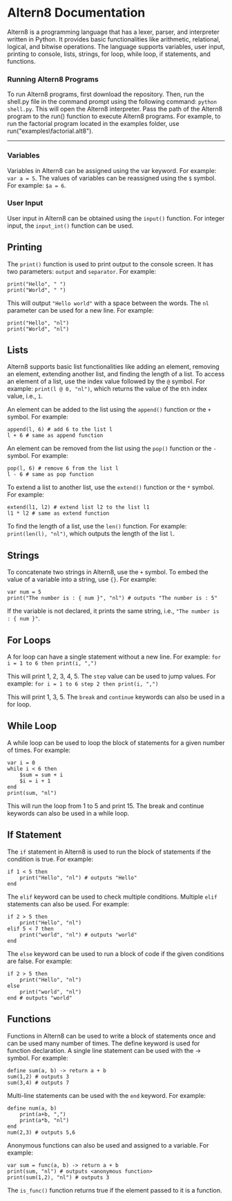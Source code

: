 # Altern8 Documentation
Altern8 is a programming language that has a lexer, parser, and interpreter written in Python. It provides basic functionalities like arithmetic, relational, logical, and bitwise operations. The language supports variables, user input, printing to console, lists, strings, for loop, while loop, if statements, and functions.

### Running Altern8 Programs
To run Altern8 programs, first download the repository. Then, run the shell.py file in the command prompt using the following command: `python shell.py`. This will open the Altern8 interpreter. Pass the path of the Altern8 program to the run() function to execute Altern8 programs. For example, to run the factorial program located in the examples folder, use run("examples\factorial.alt8").

---

### Variables
Variables in Altern8 can be assigned using the var keyword. For example: `var a = 5`. The values of variables can be reassigned using the `$` symbol. For example: `$a = 6`.

### User Input
User input in Altern8 can be obtained using the `input()` function. For integer input, the `input_int()` function can be used.

## Printing
The `print()` function is used to print output to the console screen. It has two parameters: `output` and `separator`. For example:
```
print("Hello", " ")
print("World", " ")
```
This will output `"Hello world"` with a space between the words. The `nl` parameter can be used for a new line. For example:
```
print("Hello", "nl")
print("World", "nl")
```
## Lists
Altern8 supports basic list functionalities like adding an element, removing an element, extending another list, and finding the length of a list. To access an element of a list, use the index value followed by the `@` symbol. For example: `print(l @ 0, "nl")`, which returns the value of the `0th` index value, i.e., `1`.

An element can be added to the list using the `append()` function or the `+` symbol. For example:
```
append(l, 6) # add 6 to the list l
l + 6 # same as append function
```
An element can be removed from the list using the `pop()` function or the `-` symbol. For example:
```
pop(l, 6) # remove 6 from the list l
l - 6 # same as pop function
```
To extend a list to another list, use the `extend()` function or the `*` symbol. For example:
```
extend(l1, l2) # extend list l2 to the list l1
l1 * l2 # same as extend function
```
To find the length of a list, use the `len()` function. For example: `print(len(l), "nl")`, which outputs the length of the list `l`.

## Strings
To concatenate two strings in Altern8, use the `+` symbol. To embed the value of a variable into a string, use `{}`. For example:
```
var num = 5
print("The number is : { num }", "nl") # outputs "The number is : 5"
```
If the variable is not declared, it prints the same string, i.e., `"The number is : { num }"`.

## For Loops
A for loop can have a single statement without a new line. For example:
`for i = 1 to 6 then print(i, ",")`

This will print 1, 2, 3, 4, 5. The `step` value can be used to jump values. For example:
`for i = 1 to 6 step 2 then print(i, ",")`

This will print 1, 3, 5. The `break` and `continue` keywords can also be used in a for loop.

## While Loop
A while loop can be used to loop the block of statements for a given number of times. For example:

```
var i = 0
while i < 6 then
    $sum = sum + i
    $i = i + 1
end
print(sum, "nl")
```
This will run the loop from 1 to 5 and print 15. The break and continue keywords can also be used in a while loop.

## If Statement
The `if` statement in Altern8 is used to run the block of statements if the condition is true. For example:

```
if 1 < 5 then
    print("Hello", "nl") # outputs "Hello"
end
```
The `elif` keyword can be used to check multiple conditions. Multiple `elif` statements can also be used. For example:

```
if 2 > 5 then
    print("Hello", "nl")
elif 5 < 7 then
    print("world", "nl") # outputs "world"
end
```
The `else` keyword can be used to run a block of code if the given conditions are false. For example:

```
if 2 > 5 then
    print("Hello", "nl")
else
    print("world", "nl")
end # outputs "world"
```

## Functions
Functions in Altern8 can be used to write a block of statements once and can be used many number of times. The define keyword is used for function declaration. A single line statement can be used with the -> symbol. For example:

```
define sum(a, b) -> return a + b
sum(1,2) # outputs 3
sum(3,4) # outputs 7
```
Multi-line statements can be used with the `end` keyword. For example:

```
define num(a, b)
    print(a+b, ",")
    print(a*b, "nl")
end
num(2,3) # outputs 5,6
```
Anonymous functions can also be used and assigned to a variable. For example:

```
var sum = func(a, b) -> return a + b
print(sum, "nl") # outputs <anonymous function>
print(sum(1,2), "nl") # outputs 3
```
The `is_func()` function returns true if the element passed to it is a function.

